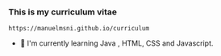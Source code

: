 ### This is my curriculum vitae

    https://manuelmsni.github.io/curriculum
    
- 🌱 I'm currently learning Java , HTML, CSS and Javascript.


